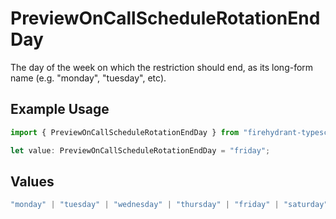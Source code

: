 # PreviewOnCallScheduleRotationEndDay

The day of the week on which the restriction should end, as its long-form name (e.g. "monday", "tuesday", etc).

## Example Usage

```typescript
import { PreviewOnCallScheduleRotationEndDay } from "firehydrant-typescript-sdk/models/components";

let value: PreviewOnCallScheduleRotationEndDay = "friday";
```

## Values

```typescript
"monday" | "tuesday" | "wednesday" | "thursday" | "friday" | "saturday" | "sunday"
```